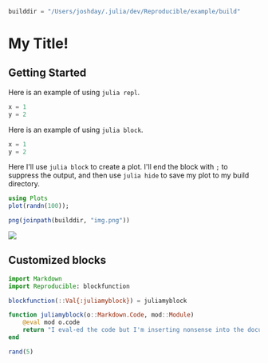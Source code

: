 ```julia hide
builddir = "/Users/joshday/.julia/dev/Reproducible/example/build"
```

# My Title!

## Getting Started

Here is an example of using `julia repl`.

```julia repl 
x = 1 
y = 2
```

Here is an example of using `julia block`.

```julia block
x = 1 
y = 2
```

Here I'll use `julia block` to create a plot.  I'll end the block 
with `;` to suppress the output, and then use `julia hide` to save
my plot to my build directory.

```julia block
using Plots
plot(randn(100));
```

```julia hide
png(joinpath(builddir, "img.png"))
```

![](img.png)

## Customized blocks

```julia block
import Markdown
import Reproducible: blockfunction

blockfunction(::Val{:juliamyblock}) = juliamyblock

function juliamyblock(o::Markdown.Code, mod::Module)
    @eval mod o.code
    return "I eval-ed the code but I'm inserting nonsense into the document"
end
```

```julia myblock
rand(5)
```